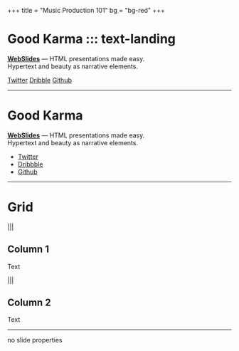 +++
title = "Music Production 101"
bg = "bg-red"
+++
<!-- .wrap #id .aligncenter bgimage=https://source.unsplash.com/R1J6Z1cnJZc/1600x800 -->

# Good Karma ::: text-landing

[**WebSlides**](http://webslides.tv) &mdash; HTML presentations made easy. <br>
Hypertext and beauty as narrative elements.

[Twitter](https://twitter.com/webslides) 
[Dribble](https://dribbble.com/tags/webslides)
[Github](https://github.com/webslides/webslides)

---

<!-- .class #id -->

<div class="wrap aligncenter">
    <h1 class="text-landing">Good Karma</h1>
    <p class="text-intro">
    <strong><a href="http://webslides.tv/">WebSlides</a></strong> &mdash; HTML presentations made easy. <br>
    Hypertext and beauty as narrative elements.
    </p>
    <nav>
        <ul>
            <li><a href="https://twitter.com/webslides">Twitter</a></li>
            <li><a href="https://dribbble.com/tags/webslides">Dribbble</a></li>
            <li><a href="https://github.com/webslides/webslides">Github</a></li>
        </ul>
    </nav>
</div>

---
<!-- .wrap -->

# Grid

|||

## Column 1
Text

|||

## Column 2
Text

---

no slide properties

